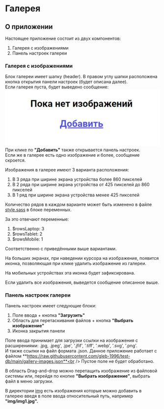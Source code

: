 # Галерея

## О приложении

Настоящее приложение состоит из двух компонентов:

1. Галерея с изображениями
2. Панель настроек галереи

### Галерея с изображениями

Блок галереи имеет шапку (header). В правом углу шапки расположена кнопка открытия панели настроек (будет описана далее).<br />
Если галерея пуста, будет выведено сообщение:<br />
<img src="img/message.jpg"><br />
При клике по **"Добавить"** также открывается панель настроек.<br />
Если же в галерее есть одно изображение и более, сообщение скроется.

Изображения в галерее имеют 3 варианта расположения:

1. В 3 ряда при ширине экрана устройства более 860 пикселей
2. В 2 ряда при ширине экрана устройства от 425 пикселей до 860 пикселей
3. В 1 ряд при ширине экрана устройства менее 425 пикселей

Количество рядов в каждом варианте может быть изменено в файле [style.sass](css/style.sass) в блоке переменных.

За это отвечают переменные:

1. $rowsLaptop: 3
2. $rowsTablet: 2
3. $rowsMobile: 1

Соответственно с приведёнными выше вариантами.

На больших экранах, при наведении курсора на изображение, появится иконка, позволяющая при клике удалить изображение из 
галереи.

На мобильных устройствах эта иконка будет зафиксирована.

Если удалить все изображения, выведется сообщение описанное выше.

### Панель настроек галереи

Панель настроек имеет следующие блоки:

1. Поле ввода + кнопка **"Загрузить"**
2. Область для перетаскивания файлов + кнопка **"Выбрать изображение"**
3. Иконка закрытия панели

Поле ввода принимает для загрузки ссылки на изображения с расширениями: .jpg, .jpeg', .jpe', '.jfif', '.tiff', '.webp', '.svg', '.png'.<br />
И также ссылки на файл формата .json. Данное приложение работает с файлом **https://raw.githubusercontent.com/gleb-1996/test-db/main/gallery-images.json**<br />
Пустое поле не будет обработано.

В область Drag-and-drop можно перетащить изображение из файловой системы или, перейдя по кнопке **"Выбрать изображение"**, выбрать файл в меню загрузки.

В директории [img](/img/) есть изображения которые можно добавить в галерею введя в поле ввода относительный путь, например **"img/img1.jpg".**